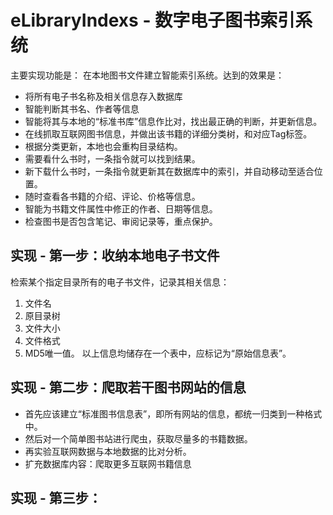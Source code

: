 # eLibraryIndexs - 数字电子图书索引系统
主要实现功能是：
在本地图书文件建立智能索引系统。达到的效果是：
- 将所有电子书名称及相关信息存入数据库
- 智能判断其书名、作者等信息
- 智能将其与本地的“标准书库”信息作比对，找出最正确的判断，并更新信息。
- 在线抓取互联网图书信息，并做出该书籍的详细分类树，和对应Tag标签。
- 根据分类更新，本地也会重构目录结构。
- 需要看什么书时，一条指令就可以找到结果。
- 新下载什么书时，一条指令就更新其在数据库中的索引，并自动移动至适合位置。
- 随时查看各书籍的介绍、评论、价格等信息。
- 智能为书籍文件属性中修正的作者、日期等信息。
- 检查图书是否包含笔记、审阅记录等，重点保护。

## 实现 - 第一步：收纳本地电子书文件
检索某个指定目录所有的电子书文件，记录其相关信息：
1. 文件名
2. 原目录树
3. 文件大小
4. 文件格式
5. MD5唯一值。
以上信息均储存在一个表中，应标记为“原始信息表”。

## 实现 - 第二步：爬取若干图书网站的信息
- 首先应该建立“标准图书信息表”，即所有网站的信息，都统一归类到一种格式中。
- 然后对一个简单图书站进行爬虫，获取尽量多的书籍数据。
- 再实验互联网数据与本地数据的比对分析。
- 扩充数据库内容：爬取更多互联网书籍信息

## 实现 - 第三步：
